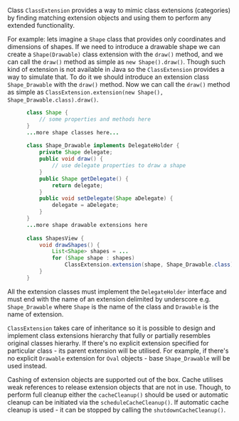 Class `ClassExtension` provides a way to mimic class extensions (categories) by finding matching extension objects and using them to perform any extended functionality.

For example: lets imagine a `Shape` class that provides only coordinates and dimensions of shapes. If we need to introduce a drawable shape we can create a `Shape(Drawable)` class extension with the `draw()` method, and we can call the `draw()` method as simple as `new Shape().draw()`. Though such kind of extension is not available in Java so the `ClassExtension` provides a way to simulate that. To do it we should introduce an extension class `Shape_Drawable` with the `draw()` method. Now we can call the `draw()` method as simple as `ClassExtension.extension(new Shape(), Shape_Drawable.class).draw()`.
```java
      class Shape {
          // some properties and methods here
      }
      ...more shape classes here...
 
      class Shape_Drawable implements DelegateHolder {
          private Shape delegate;
          public void draw() {
              // use delegate properties to draw a shape
          }
          public Shape getDelegate() {
              return delegate;
          }
          public void setDelegate(Shape aDelegate) {
              delegate = aDelegate;
          }
      }
      ...more shape drawable extensions here
 
      class ShapesView {
          void drawShapes() {
              List<Shape> shapes = ...
              for (Shape shape : shapes)
                  ClassExtension.extension(shape, Shape_Drawable.class).draw();
          }
      }
```
All the extension classes must implement the `DelegateHolder` interface and must end with the name of an extension delimited by underscore e.g. `Shape_Drawable` where `Shape` is the name of the class and `Drawable` is the name of extension.

`ClassExtension` takes care of inheritance so it is possible to design and implement class extensions hierarchy that fully or partially resembles original classes hierarhy. If there's no explicit extension specified for particular class - its parent extension will be utilised. For example, if there's no explicit `Drawable` extension for `Oval` objects - base `Shape_Drawable` will be used instead.

Cashing of extension objects are supported out of the box. Cache utilises weak references to release extension objects that are not in use. Though, to perform full cleanup either the `cacheCleanup()` should be used or automatic cleanup can be initiated via the `scheduleCacheCleanup()`. If automatic cache cleanup is used - it can be stopped by calling the `shutdownCacheCleanup()`.
